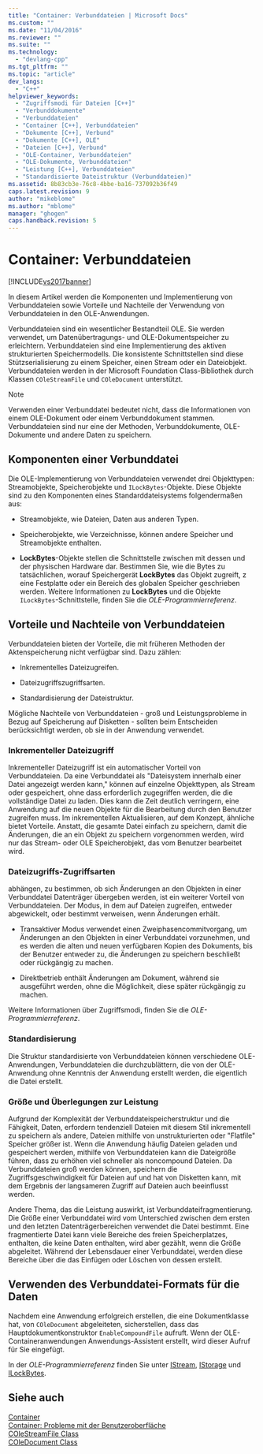 ```yaml
---
title: "Container: Verbunddateien | Microsoft Docs"
ms.custom: ""
ms.date: "11/04/2016"
ms.reviewer: ""
ms.suite: ""
ms.technology: 
  - "devlang-cpp"
ms.tgt_pltfrm: ""
ms.topic: "article"
dev_langs: 
  - "C++"
helpviewer_keywords: 
  - "Zugriffsmodi für Dateien [C++]"
  - "Verbunddokumente"
  - "Verbunddateien"
  - "Container [C++], Verbunddateien"
  - "Dokumente [C++], Verbund"
  - "Dokumente [C++], OLE"
  - "Dateien [C++], Verbund"
  - "OLE-Container, Verbunddateien"
  - "OLE-Dokumente, Verbunddateien"
  - "Leistung [C++], Verbunddateien"
  - "Standardisierte Dateistruktur (Verbunddateien)"
ms.assetid: 8b83cb3e-76c8-4bbe-ba16-737092b36f49
caps.latest.revision: 9
author: "mikeblome"
ms.author: "mblome"
manager: "ghogen"
caps.handback.revision: 5
---
```

# Container: Verbunddateien
[!INCLUDE[vs2017banner](../assembler/inline/includes/vs2017banner.md)]

In diesem Artikel werden die Komponenten und Implementierung von Verbunddateien sowie Vorteile und Nachteile der Verwendung von Verbunddateien in den OLE\-Anwendungen.  
  
 Verbunddateien sind ein wesentlicher Bestandteil OLE.  Sie werden verwendet, um Datenübertragungs\- und OLE\-Dokumentspeicher zu erleichtern.  Verbunddateien sind eine Implementierung des aktiven strukturierten Speichermodells.  Die konsistente Schnittstellen sind diese Stützserialisierung zu einem Speicher, einen Stream oder ein Dateiobjekt.  Verbunddateien werden in der Microsoft Foundation Class\-Bibliothek durch Klassen `COleStreamFile` und `COleDocument` unterstützt.  
  
> [!NOTE]
>  Verwenden einer Verbunddatei bedeutet nicht, dass die Informationen von einem OLE\-Dokument oder einem Verbunddokument stammen.  Verbunddateien sind nur eine der Methoden, Verbunddokumente, OLE\-Dokumente und andere Daten zu speichern.  
  
##  <a name="_core_components_of_a_compound_file"></a> Komponenten einer Verbunddatei  
 Die OLE\-Implementierung von Verbunddateien verwendet drei Objekttypen: Streamobjekte, Speicherobjekte und `ILockBytes`\-Objekte.  Diese Objekte sind zu den Komponenten eines Standarddateisystems folgendermaßen aus:  
  
-   Streamobjekte, wie Dateien, Daten aus anderen Typen.  
  
-   Speicherobjekte, wie Verzeichnisse, können andere Speicher und Streamobjekte enthalten.  
  
-   **LockBytes**\-Objekte stellen die Schnittstelle zwischen mit dessen und der physischen Hardware dar.  Bestimmen Sie, wie die Bytes zu tatsächlichen, worauf Speichergerät **LockBytes** das Objekt zugreift, z eine Festplatte oder ein Bereich des globalen Speicher geschrieben werden.  Weitere Informationen zu **LockBytes** und die Objekte `ILockBytes`\-Schnittstelle, finden Sie die *OLE\-Programmierreferenz*.  
  
##  <a name="_core_advantages_and_disadvantages_of_compound_files"></a> Vorteile und Nachteile von Verbunddateien  
 Verbunddateien bieten der Vorteile, die mit früheren Methoden der Aktenspeicherung nicht verfügbar sind.  Dazu zählen:  
  
-   Inkrementelles Dateizugreifen.  
  
-   Dateizugriffszugriffsarten.  
  
-   Standardisierung der Dateistruktur.  
  
 Mögliche Nachteile von Verbunddateien \- groß und Leistungsprobleme in Bezug auf Speicherung auf Disketten \- sollten beim Entscheiden berücksichtigt werden, ob sie in der Anwendung verwendet.  
  
###  <a name="_core_incremental_access_to_files"></a> Inkrementeller Dateizugriff  
 Inkrementeller Dateizugriff ist ein automatischer Vorteil von Verbunddateien.  Da eine Verbunddatei als "Dateisystem innerhalb einer Datei angezeigt werden kann," können auf einzelne Objekttypen, als Stream oder gespeichert, ohne dass erforderlich zugegriffen werden, die die vollständige Datei zu laden.  Dies kann die Zeit deutlich verringern, eine Anwendung auf die neuen Objekte für die Bearbeitung durch den Benutzer zugreifen muss.  Im inkrementellen Aktualisieren, auf dem Konzept, ähnliche bietet Vorteile.  Anstatt, die gesamte Datei einfach zu speichern, damit die Änderungen, die an ein Objekt zu speichern vorgenommen werden, wird nur das Stream\- oder OLE Speicherobjekt, das vom Benutzer bearbeitet wird.  
  
###  <a name="_core_file_access_modes"></a> Dateizugriffs\-Zugriffsarten  
 abhängen, zu bestimmen, ob sich Änderungen an den Objekten in einer Verbunddatei Datenträger übergeben werden, ist ein weiterer Vorteil von Verbunddateien.  Der Modus, in dem auf Dateien zugreifen, entweder abgewickelt, oder bestimmt verweisen, wenn Änderungen erhält.  
  
-   Transaktiver Modus verwendet einen Zweiphasencommitvorgang, um Änderungen an den Objekten in einer Verbunddatei vorzunehmen, und es werden die alten und neuen verfügbaren Kopien des Dokuments, bis der Benutzer entweder zu, die Änderungen zu speichern beschließt oder rückgängig zu machen.  
  
-   Direktbetrieb enthält Änderungen am Dokument, während sie ausgeführt werden, ohne die Möglichkeit, diese später rückgängig zu machen.  
  
 Weitere Informationen über Zugriffsmodi, finden Sie die *OLE\-Programmierreferenz*.  
  
###  <a name="_core_standardization"></a> Standardisierung  
 Die Struktur standardisierte von Verbunddateien können verschiedene OLE\-Anwendungen, Verbunddateien die durchzublättern, die von der OLE\-Anwendung ohne Kenntnis der Anwendung erstellt werden, die eigentlich die Datei erstellt.  
  
###  <a name="_core_size_and_performance_considerations"></a> Größe und Überlegungen zur Leistung  
 Aufgrund der Komplexität der Verbunddateispeicherstruktur und die Fähigkeit, Daten, erfordern tendenziell Dateien mit diesem Stil inkrementell zu speichern als andere, Dateien mithilfe von unstrukturierten oder "Flatfile" Speicher größer ist.  Wenn die Anwendung häufig Dateien geladen und gespeichert werden, mithilfe von Verbunddateien kann die Dateigröße führen, dass zu erhöhen viel schneller als noncompound Dateien.  Da Verbunddateien groß werden können, speichern die Zugriffsgeschwindigkeit für Dateien auf und hat von Disketten kann, mit dem Ergebnis der langsameren Zugriff auf Dateien auch beeinflusst werden.  
  
 Andere Thema, das die Leistung auswirkt, ist Verbunddateifragmentierung.  Die Größe einer Verbunddatei wird vom Unterschied zwischen dem ersten und den letzten Datenträgerbereichen verwendet die Datei bestimmt.  Eine fragmentierte Datei kann viele Bereiche des freien Speicherplatzes, enthalten, die keine Daten enthalten, wird aber gezählt, wenn die Größe abgeleitet.  Während der Lebensdauer einer Verbunddatei, werden diese Bereiche über die das Einfügen oder Löschen von dessen erstellt.  
  
##  <a name="_core_using_compound_files_format_for_your_data"></a> Verwenden des Verbunddatei\-Formats für die Daten  
 Nachdem eine Anwendung erfolgreich erstellen, die eine Dokumentklasse hat, von `COleDocument` abgeleiteten, sicherstellen, dass das Hauptdokumentkonstruktor `EnableCompoundFile` aufruft.  Wenn der OLE\-Containeranwendungen Anwendungs\-Assistent erstellt, wird dieser Aufruf für Sie eingefügt.  
  
 In der *OLE\-Programmierreferenz* finden Sie unter [IStream](http://msdn.microsoft.com/library/windows/desktop/aa380034), [IStorage](http://msdn.microsoft.com/library/windows/desktop/aa380015) und [ILockBytes](http://msdn.microsoft.com/library/windows/desktop/aa379238).  
  
## Siehe auch  
 [Container](../mfc/containers.md)   
 [Container: Probleme mit der Benutzeroberfläche](../mfc/containers-user-interface-issues.md)   
 [COleStreamFile Class](../mfc/reference/colestreamfile-class.md)   
 [COleDocument Class](../mfc/reference/coledocument-class.md)